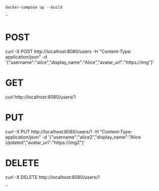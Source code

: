 
``
docker-compose up --build
``

``
# POST
curl -X POST http://localhost:8080/users -H "Content-Type: application/json" -d '{"username":"alice","display_name":"Alice","avatar_url":"https://img"}'

# GET
curl http://localhost:8080/users/1

# PUT
curl -X PUT http://localhost:8080/users/1 -H "Content-Type: application/json" -d '{"username":"alice2","display_name":"Alice Updated","avatar_url":"https://img2"}'

# DELETE
curl -X DELETE http://localhost:8080/users/1

``